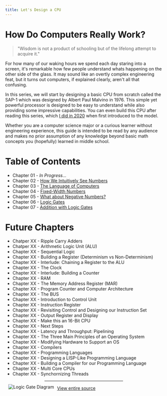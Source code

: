 ```yaml
---
title: Let's Design a CPU
---
```


# How Do Computers Really Work?

> "Wisdom is not a product of schooling but of the lifelong attempt to acquire it."

For how many of our waking hours we spend each day staring into a screen, it's remarkable how few people understand whats happening on the other side of the glass. It may sound like an overtly complex engineering feat, but it turns out computers, if explained clearly, aren't all that confusing. 

In this series, we will start by designing a basic CPU from scratch called the SAP-1 which was designed by Albert Paul Malvino in 1976. This simple yet powerful processor is designed to be easy to understand while also providing some impressive capabilities. You can even build this CPU after reading this series, which [I did in 2020](https://github.com/milen-patel/BreadboardCPU) when first introduced to the model.

Whether you are a computer science major or a curious learner without engineering experience, this guide is intended to be read by any audience and makes no prior assumption of any knowledge beyond basic math concepts you (hopefully) learned in middle school.

# Table of Contents
* Chapter 01 - *In Progress...*
* Chapter 02 - [How We Intuitively See Numbers](/cpu_tutorial/parts/part2.html)
* Chapter 03 - [The Language of Computers](/cpu_tutorial/parts/part3.html)
* Chapter 04 - [Fixed-Width Numbers](/cpu_tutorial/parts/part4.html)
* Chapter 05 - [What about Negative Numbers?](/cpu_tutorial/parts/part5.html)
* Chapter 06 - [Logic Gates](/cpu_tutorial/parts/part6.html)
* Chapter 07 - [Addition with Logic Gates](/cpu_tutorial/parts/part8.html)

# Future Chapters
* Chatper XX - Ripple Carry Adders 
* Chatper XX - Arithmetic Logic Unit (ALU)
* Chapter XX - Sequential Logic
* Chapter XX - Building a Register (Determinism vs Non-Determinism)
* Chapter XX - Interlude: Chaining a Register to the ALU
* Chapter XX - The Clock
* Chapter XX - Interlude: Building a Counter
* Chapter XX - RAM
* Chapter XX - The Memory Address Register (MAR)
* Chapter XX - Program Counter and Computer Architecture
* Chapter XX - The BUS
* Chapter XX - Introduction to Control Unit
* Chapter XX - Instruction Register
* Chapter XX - Revisiting Control and Designing our Instruction Set
* Chapter XX - Output Register and Display
* Chapter XX - Make this an 16-Bit CPU
* Chapter XX - Next Steps
* Chapter XX - Latency and Throughput: Pipelining
* Chapter XX - The Three Main Principles of an Operating System
* Chapter XX - Modifying Hardware to Support an OS
* Chapter XX - Compilers
* Chapter XX - Programming Languages
* Chapter XX - Designing a LISP-Like Programming Language
* Chapter XX - Building a Compiler for our Programming Language
* Chapter XX - Multi Core CPUs
* Chapter XX - Synchornizing Threads

<hr style="width:50%; margin: auto"/>
<img src="https://karenok.github.io/SAP-1-Computer/images/CS.png"
     alt="Logic Gate Diagram"
     style="float: left; margin: 10px;" />

[View entire source](/cpu_tutorial/parts/full_text.html)